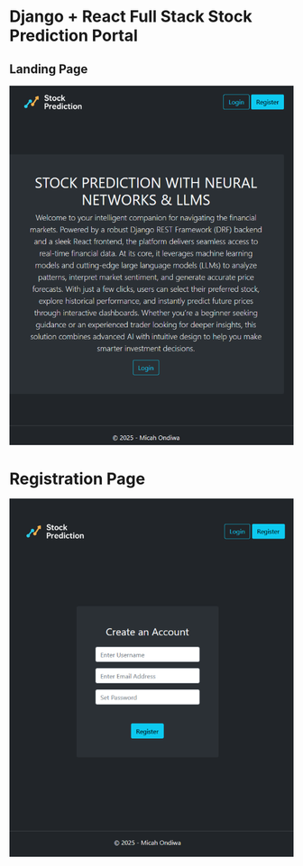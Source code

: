 # Django + React Full Stack Stock Prediction Portal

## Landing Page

![alt text](home.png)

# Registration Page
![alt text](register.png)
